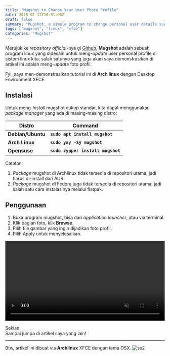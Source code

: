 ```yaml
---
title: "Mugshot to Change Your User Photo Profile"
date: 2025-01-12T10:51:06Z
draft: false
summary: "Mugshot, a simple program to change personal user details such as photo profile."
tags: ["mugshot", "linux", "xfce"]
categories: "Mugshot"
---
```


Merujuk ke _repository official_-nya gi [Github](https://github.com/bluesabre/mugshot), **Mugshot** adalah sebuah program linux yang didesain untuk meng-_update_ user personal profile di sistem linux kita, salah satunya yang juga akan saya demonstrasikan di artikel ini adalah meng-_update_ foto profil. 

Fyi, saya men-demonstrasikan tutorial ini di **Arch linux** dengan Desktop Environment XFCE.

## Instalasi

Untuk meng-_install_ mugshot cukup standar, kita dapat menggunakan _package manager_ yang ada di masing-masing distro:

|       Distro      |                  Command                      |
|       ---         |                   ---                         |
| **Debian/Ubuntu** | **`sudo apt install mugshot`**                |
| **Arch Linux**    | **`sudo yay -Sy mugshot`**                    |
| **Opensuse**      | **`sudo zypper install mugshot`**             |

Catatan:
1. _Package_ mugshot di Archlinux tidak tersedia di repositori utama, jadi harus di-install dari AUR.
2. _Package_ mugshot di Fedora juga tidak tersedia di repositori utama, jadi salah satu cara instalasinya melalui flatpak.

## Penggunaan

1. Buka program mugshot, bisa dari _application launcher_, atau via terminal.
2. Klik bagian foto, klik **Browse**.
3. Pilih file gambar yang ingin dijadikan foto profil.
4. Pilih Apply untuk menyelesaikan.

<video width="100%" controls autoplay loop muted>
  <source src="/mugshot/vid1.mp4" type="video/mp4">
</video>

Sekian.  
Sampai jumpa di artikel saya yang lain!

---

Btw, artikel ini dibuat via **Archlinux** XFCE dengan tema OSX.
![ss2](/mugshot/ss2.png)









